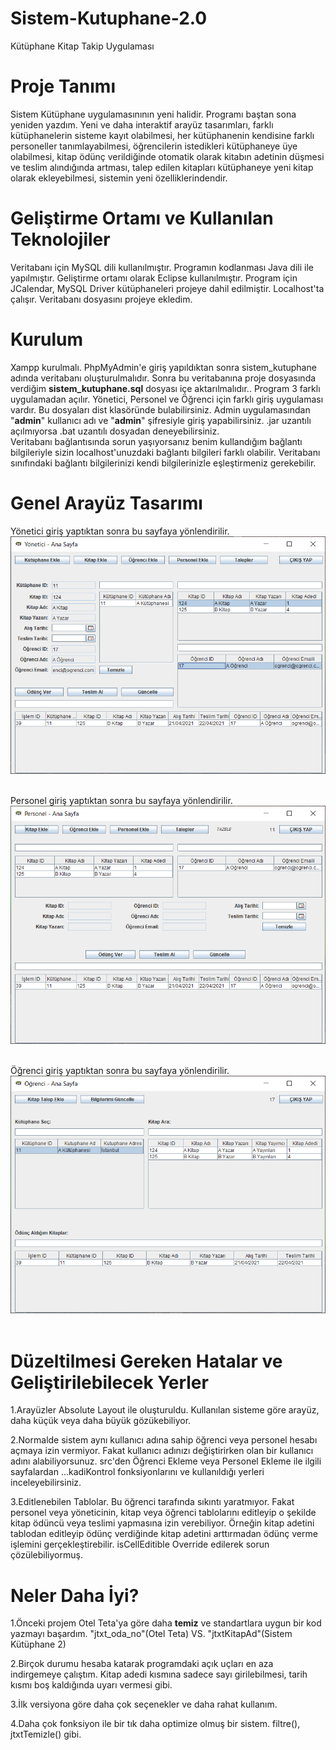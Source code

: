 # Sistem-Kutuphane-2.0
Kütüphane Kitap Takip Uygulaması

# Proje Tanımı

Sistem Kütüphane uygulamasınının yeni halidir. Programı baştan sona yeniden yazdım. Yeni ve daha interaktif arayüz tasarımları,
farklı kütüphanelerin sisteme kayıt olabilmesi, her kütüphanenin kendisine farklı personeller tanımlayabilmesi, 
öğrencilerin istedikleri kütüphaneye üye olabilmesi, kitap ödünç verildiğinde otomatik olarak kitabın adetinin düşmesi 
ve teslim alındığında artması, talep edilen kitapları kütüphaneye yeni kitap olarak ekleyebilmesi, 
sistemin yeni özelliklerindendir.


# Geliştirme Ortamı ve Kullanılan Teknolojiler

Veritabanı için MySQL dili kullanılmıştır. Programın kodlanması Java dili ile yapılmıştır. 
Geliştirme ortamı olarak Eclipse kullanılmıştır. 
Program için JCalendar, MySQL Driver kütüphaneleri projeye dahil edilmiştir. 
Localhost'ta çalışır. Veritabanı dosyasını projeye ekledim.

# Kurulum

Xampp kurulmalı. PhpMyAdmin'e giriş yapıldıktan sonra sistem_kutuphane adında veritabanı oluşturulmalıdır.
Sonra bu veritabanına proje dosyasında verdiğim **sistem_kutuphane.sql** dosyası içe aktarılmalıdır.. Program 3 farklı uygulamadan açılır. 
Yönetici, Personel ve Öğrenci için farklı giriş uygulaması vardır. Bu dosyaları dist klasöründe bulabilirsiniz.
Admin uygulamasından "**admin**" kullanıcı adı ve "**admin**" şifresiyle giriş yapabilirsiniz. 
.jar uzantılı açılmıyorsa .bat uzantılı dosyadan deneyebilirsiniz.  
Veritabanı bağlantısında sorun yaşıyorsanız benim kullandığım bağlantı bilgileriyle 
sizin localhost'unuzdaki bağlantı bilgileri farklı olabilir. 
Veritabanı sınıfındaki bağlantı bilgilerinizi kendi bilgilerinizle eşleştirmeniz gerekebilir. 


# Genel Arayüz Tasarımı

Yönetici giriş yaptıktan sonra bu sayfaya yönlendirilir.  <br/> 
<img src="https://github.com/rkgunay/Sistem-Kutuphane-2.0/blob/main/ekranGoruntuleri/yoneticiAnaSayfa.png" width="600">  <br/> <br/>


Personel giriş yaptıktan sonra bu sayfaya yönlendirilir.  <br/> 
<img src="https://github.com/rkgunay/Sistem-Kutuphane-2.0/blob/main/ekranGoruntuleri/personelAnaSayfa.png" width="600">  <br/> <br/>


Öğrenci giriş yaptıktan sonra bu sayfaya yönlendirilir.  <br/> 
<img src="https://github.com/rkgunay/Sistem-Kutuphane-2.0/blob/main/ekranGoruntuleri/ogrenciAnaSayfa.png" width="600">  <br/> <br/>


# Düzeltilmesi Gereken Hatalar ve Geliştirilebilecek Yerler

1.Arayüzler Absolute Layout ile oluşturuldu. Kullanılan sisteme göre arayüz, daha küçük veya daha büyük gözükebiliyor.

2.Normalde sistem aynı kullanıcı adına sahip öğrenci veya personel hesabı açmaya izin vermiyor. Fakat kullanıcı adınızı değiştirirken 
olan bir kullanıcı adını alabiliyorsunuz. src'den Öğrenci Ekleme veya Personel Ekleme ile ilgili sayfalardan ...kadiKontrol fonksiyonlarını
ve kullanıldığı yerleri inceleyebilirsiniz. 

3.Editlenebilen Tablolar. Bu öğrenci tarafında sıkıntı yaratmıyor. Fakat personel veya yöneticinin, kitap veya öğrenci tablolarını editleyip o şekilde
kitap ödüncü veya teslimi yapmasına izin verebiliyor. Örneğin kitap adetini tablodan editleyip ödünç verdiğinde kitap adetini arttırmadan ödünç verme
işlemini gerçekleştirebilir. isCellEditible Override edilerek sorun çözülebiliyormuş. 

# Neler Daha İyi?

1.Önceki projem Otel Teta'ya göre daha **temiz** ve standartlara uygun bir kod yazmayı başardım. "jtxt_oda_no"(Otel Teta) VS. "jtxtKitapAd"(Sistem Kütüphane 2)  

2.Birçok durumu hesaba katarak programdaki açık uçları en aza indirgemeye çalıştım. Kitap adedi kısmına sadece sayı girilebilmesi, tarih kısmı boş kaldığında
uyarı vermesi gibi. 

3.İlk versiyona göre daha çok seçenekler ve daha rahat kullanım. 

4.Daha çok fonksiyon ile bir tık daha optimize olmuş bir sistem. filtre(), jtxtTemizle() gibi.  

